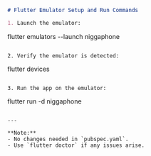 

```markdown
# Flutter Emulator Setup and Run Commands

1. Launch the emulator:
```

flutter emulators --launch niggaphone

```

2. Verify the emulator is detected:
```

flutter devices

```

3. Run the app on the emulator:
```

flutter run -d niggaphone

```

---

**Note:**  
- No changes needed in `pubspec.yaml`.  
- Use `flutter doctor` if any issues arise.
```

